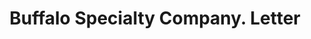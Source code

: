 ---
doi: 10.7916/D8TX4SFN
date_other: '1908'
date_other_textual: '1908'
form: correspondence
genre:
- Letters (correspondence)
name:
- Buffalo Specialty Company
object_in_context_url: https://biggert.cul.columbia.edu/items/view/ave_biggert_00883
subject_hierarchical_geographic:
- Buffalo, New York, United States
subject_name:
- Buffalo Specialty Company
title: Buffalo Specialty Company. Letter
sort_title: Buffalo Specialty Company. Letter
call_number: ave_biggert_00883
coordinates:
- 42.90472222222222,-78.84944444444444
pid: ave_biggert_00883
identifiers: ave_biggert_00883
canvas_id: ldpd:396155
permalink: "/items/ave_biggert_00883/"
layout: iiif-image-page
---